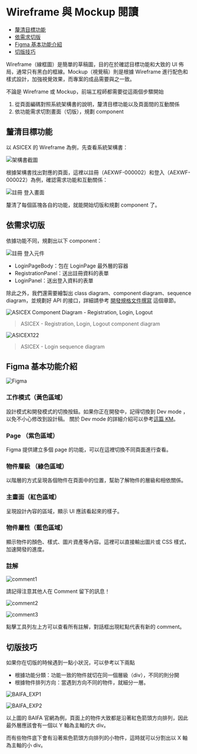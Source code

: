 # Wireframe 與 Mockup 閱讀

- [釐清目標功能](#釐清目標功能)
- [依需求切版](#依需求切版)
- [Figma 基本功能介紹](#figma-基本功能介紹)
- [切版技巧](#切版技巧)

Wireframe（線框圖）是簡單的草稿圖，目的在於確認目標功能和大致的 UI 佈局，通常只有黑白的框線。Mockup（視覺稿）則是根據 Wireframe 進行配色和樣式設計，加強視覺效果，而專案的成品需要與之一致。

不論是 Wireframe 或 Mockup，前端工程師都需要從這兩個步驟開始

1. 從頁面編碼對照系統架構書的說明，釐清目標功能以及頁面間的互動關係
2. 依功能需求切割畫面（切版），規劃 component

## 釐清目標功能

以 ASICEX 的 Wireframe 為例，先查看系統架構書：

![架構書截圖](https://github.com/CAFECA-IO/KnowledgeManagement/assets/114177573/c335ddd0-1027-4ce8-b68b-b1d18034550a)

根據架構書找出對應的頁面，這裡以註冊（AEXWF-000002）和登入（AEXWF-000022）為例，確認需求功能和互動關係：

![註冊  登入畫面](https://github.com/CAFECA-IO/KnowledgeManagement/assets/114177573/eb2c39b7-d12e-41ed-be0e-bb901463a499)

釐清了每個區塊各自的功能，就能開始切版和規劃 component 了。

## 依需求切版

依據功能不同，規劃出以下  component：

![註冊 登入元件](https://github.com/CAFECA-IO/KnowledgeManagement/assets/114177573/c55e60f6-1cf2-4059-9f07-9ff2594dc572)

- LoginPageBody：包在 LoginPage 最外層的容器
- RegistrationPanel：送出註冊資料的表單
- LoginPanel：送出登入資料的表單

除此之外，我們還需要繪製出 class diagram、component diagram、sequence diagram，並規劃好 API 的接口，詳細請參考 [開發規格文件撰寫](#開發規格文件撰寫) 這個章節。

![ASICEX Component Diagram - Registration, Login, Logout](https://github.com/CAFECA-IO/ASICEX/assets/114177573/8aaa383e-1d10-4d54-a8d9-337162435668)

> ASICEX - Registration, Login, Logout component diagram

![ASICEX122](https://github.com/CAFECA-IO/Documents/assets/114177573/e0616038-7955-491b-b885-973909959a8f)

> ASICEX - Login sequence diagram

## Figma 基本功能介紹

![Figma](https://github.com/CAFECA-IO/KnowledgeManagement/assets/114177573/45554440-cd02-4bbd-a8e3-e6a50fb52186)

### 工作模式（黃色區域）

設計模式和開發模式的切換按鈕。如果你正在開發中，記得切換到 Dev mode ，以免不小心修改到設計稿。
關於 Dev mode 的詳細介紹可以參考[這篇 KM](https://github.com/CAFECA-IO/KnowledgeManagement/blob/25ecefb8d967b62d79d3d1c1202fb4df6bededff/UI/Figma%202023%20Update.md)。

### Page （紫色區域）

Figma 提供建立多個 page 的功能，可以在這裡切換不同頁面進行查看。

### 物件層級 （綠色區域）

以階層的方式呈現各個物件在頁面中的位置，幫助了解物件的層級和相依關係。

### 主畫面（紅色區域）

呈現設計內容的區域，顯示 UI 應該看起來的樣子。

### 物件屬性（藍色區域）

顯示物件的顏色、樣式、圖片資產等內容。這裡可以直接輸出圖片或 CSS 樣式，加速開發的進度。

### 註解

![comment1](https://github.com/CAFECA-IO/KnowledgeManagement/assets/114177573/dc6456ad-a369-4cfb-b511-7a84a71c16f3)

 請記得注意其他人在 Comment 留下的訊息！

![comment2](https://github.com/CAFECA-IO/KnowledgeManagement/assets/114177573/e2f7687c-dd96-4833-b5e3-6090dda1cb10)

![comment3](https://github.com/CAFECA-IO/KnowledgeManagement/assets/114177573/1ed7d547-c441-4dfd-99fa-7cc9b0b993a3)

點擊工具列左上方可以查看所有註解，對話框出現紅點代表有新的 comment。

## 切版技巧

如果你在切版的時候遇到一點小狀況，可以參考以下兩點

- 根據功能分類：功能一致的物件就切在同一個層級（div），不同的則分開
- 根據物件排列方向：當遇到方向不同的物件，就細分一層。

![BAIFA_EXP1](https://github.com/CAFECA-IO/KnowledgeManagement/assets/114177573/96d44acb-d326-4990-8834-39f667a8d9e7)

![BAIFA_EXP2](https://github.com/CAFECA-IO/KnowledgeManagement/assets/114177573/ee62a384-d96e-4d74-8fb4-b229bb2105d4)

以上圖的 BAIFA 官網為例，頁面上的物件大致都是沿著紅色箭頭方向排列，因此最外層應該會有一個以 Y 軸為主軸的大 div。

而有些物件底下會有沿著紫色箭頭方向排列的小物件，這時就可以分割出以 X 軸為主軸的小 div。
